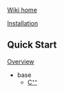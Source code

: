 [Wiki home](https://github.com/SGpp/SGpp/wiki)

[Installation](https://github.com/SGpp/SGpp/wiki/Installation)

## Quick Start
[Overview](https://github.com/SGpp/SGpp/wiki/Quick-Start)
* base
    * [C⁺⁺](https://github.com/SGpp/SGpp/wiki/Base-quick-start-(C%E2%81%BA%E2%81%BA))